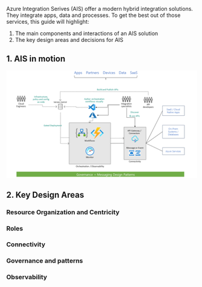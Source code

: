 Azure Integration Serives (AIS) offer a modern hybrid integration solutions. They integrate apps, data and processes. To get the best out of those services, this guide will highlight:
1. The main components and interactions of an AIS solution
2. The key design areas and decisions for AIS

## 1. AIS in motion

<img src='images/motion.png'>

## 2. Key Design Areas
### Resource Organization and Centricity
### Roles
### Connectivity
### Governance and patterns
### Observability
